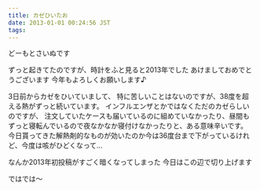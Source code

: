 ```yaml
---
title: カゼひいたお
date: 2013-01-01 00:24:56 JST
tags:
---
```

どーもとさいぬです

ずっと起きてたのですが、時計をふと見ると2013年でした
あけましておめでとうございます
今年もよろしくお願いします♪



3日前からカゼをひいていまして、
特に苦しいことはないのですが、38度を超える熱がずっと続いています。
インフルエンザとかではなくただのカゼらしいのですが、
注文していたケースも届いているのに組めていなかったり、昼間もずっと寝転んでいるので夜なかなか寝付けなかったりと、ある意味辛いです。
今日貰ってきた解熱剤的なものが効いたのか今は36度台まで下がっているけれど、今度は咳がひどくなって…

なんか2013年初投稿がすごく暗くなってしまった
今日はこの辺で切り上げます

ではでは～
